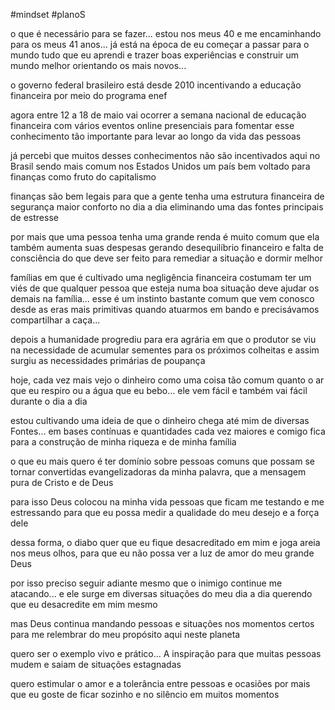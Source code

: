 
#mindset #planoS 

o que é necessário para se fazer... estou nos meus 40 e me encaminhando para os meus 41 anos... já está na época de eu começar a passar para o mundo tudo que eu aprendi e trazer boas experiências e construir um mundo melhor orientando os mais novos... 

o governo federal brasileiro está desde 2010 incentivando a educação financeira por meio do programa enef

agora entre 12 a 18 de maio vai ocorrer a semana nacional de educação financeira com vários eventos online presenciais para fomentar esse conhecimento tão importante para levar ao longo da vida das pessoas 

já percebi que muitos desses conhecimentos não são incentivados aqui no Brasil sendo mais comum nos Estados Unidos um país bem voltado para finanças como fruto do capitalismo 

finanças são bem legais para que a gente tenha uma estrutura financeira de segurança maior conforto no dia a dia eliminando uma das fontes principais de estresse 

por mais que uma pessoa tenha uma grande renda é muito comum que ela também aumenta suas despesas gerando desequilíbrio financeiro e falta de consciência do que deve ser feito para remediar a situação e dormir melhor 

famílias em que é cultivado uma negligência financeira costumam ter um viés de que qualquer pessoa que esteja numa boa situação deve ajudar os demais na família... esse é um instinto bastante comum que vem conosco desde as eras mais primitivas quando atuarmos em bando e precisávamos compartilhar a caça...

depois a humanidade progrediu para era agrária em que o produtor se viu na necessidade de acumular sementes para os próximos colheitas e assim surgiu as necessidades primárias de poupança

hoje, cada vez mais vejo o dinheiro como uma coisa tão comum quanto o ar que eu respiro ou a água que eu bebo... ele vem fácil e também vai fácil durante o dia a dia

estou cultivando uma ideia de que o dinheiro chega até mim de diversas Fontes... em bases contínuas e quantidades cada vez maiores e comigo fica para a construção de minha riqueza e de minha família 

o que eu mais quero é ter domínio sobre pessoas comuns que possam se tornar convertidas evangelizadoras da minha palavra, que a mensagem pura de Cristo e de Deus

para isso Deus colocou na minha vida pessoas que ficam me testando e me estressando para que eu possa medir a qualidade do meu desejo e a força dele 

dessa forma, o diabo quer que eu fique desacreditado em mim e joga areia nos meus olhos, para que eu não possa ver a luz de amor do meu grande Deus 

por isso preciso seguir adiante mesmo que o inimigo continue me atacando... e ele surge em diversas situações do meu dia a dia querendo que eu desacredite em mim mesmo 

mas Deus continua mandando pessoas e situações nos momentos certos para me relembrar do meu propósito aqui neste planeta

quero ser o exemplo vivo e prático... A inspiração para que muitas pessoas mudem e saiam de situações estagnadas 

quero estimular o amor e a tolerância entre pessoas e ocasiões por mais que eu goste de ficar sozinho e no silêncio em muitos momentos